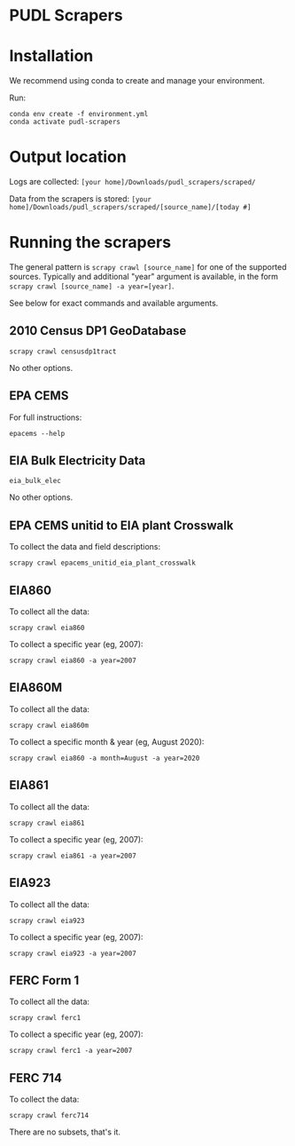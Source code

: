 # PUDL Scrapers

# Installation

We recommend using conda to create and manage your environment.

Run:
```
conda env create -f environment.yml
conda activate pudl-scrapers
```

# Output location

Logs are collected:
`[your home]/Downloads/pudl_scrapers/scraped/`

Data from the scrapers is stored:
`[your home]/Downloads/pudl_scrapers/scraped/[source_name]/[today #]`


# Running the scrapers

The general pattern is `scrapy crawl [source_name]` for one of the supported
sources.  Typically and additional "year" argument is available, in the form
`scrapy crawl [source_name] -a year=[year]`.

See below for exact commands and available arguments.

## 2010 Census DP1 GeoDatabase

`scrapy crawl censusdp1tract`

No other options.

## EPA CEMS

For full instructions:

`epacems --help`

## EIA Bulk Electricity Data

`eia_bulk_elec`

No other options.

## EPA CEMS unitid to EIA plant Crosswalk

To collect the data and field descriptions:

 `scrapy crawl epacems_unitid_eia_plant_crosswalk`

## EIA860

To collect all the data:

`scrapy crawl eia860`

To collect a specific year (eg, 2007):

`scrapy crawl eia860 -a year=2007`


## EIA860M

To collect all the data:

`scrapy crawl eia860m`

To collect a specific month & year (eg, August 2020):

`scrapy crawl eia860 -a month=August -a year=2020`


## EIA861

To collect all the data:

`scrapy crawl eia861`

To collect a specific year (eg, 2007):

`scrapy crawl eia861 -a year=2007`


## EIA923

To collect all the data:

`scrapy crawl eia923`

To collect a specific year (eg, 2007):

`scrapy crawl eia923 -a year=2007`


## FERC Form 1

To collect all the data:

`scrapy crawl ferc1`

To collect a specific year (eg, 2007):

`scrapy crawl ferc1 -a year=2007`

## FERC 714
To collect the data:

`scrapy crawl ferc714`

There are no subsets, that's it.
